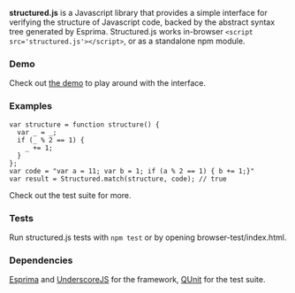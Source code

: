 **structured.js** is a Javascript library that provides a simple interface for verifying the structure of Javascript code, backed by the abstract syntax tree generated by Esprima. Structured.js works in-browser `<script src='structured.js'></script>`, or as a standalone npm module.

### Demo

Check out [the demo](http://khan.github.io/structuredjs/index.html) to play around with the interface.


### Examples

    var structure = function structure() {
      var _ = _;
      if (_ % 2 == 1) {
        _ += 1;
      }
    };
    var code = "var a = 11; var b = 1; if (a % 2 == 1) { b += 1;}"
    var result = Structured.match(structure, code); // true

Check out the test suite for more.

### Tests

Run structured.js tests with `npm test` or by opening browser-test/index.html.

### Dependencies

[Esprima](http://esprima.org) and [UnderscoreJS](http://underscorejs.org) for the framework,
[QUnit](http://qunitjs.com/) for the test suite.